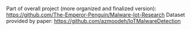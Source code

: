 Part of overall project (more organized and finalized version): https://github.com/The-Emperor-Penguin/Malware-Iot-Research
Dataset provided by paper: https://github.com/azmoodeh/IoTMalwareDetection

